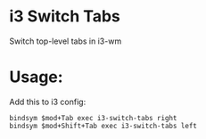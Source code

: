 # i3 Switch Tabs
Switch top-level tabs in i3-wm

# Usage:

Add this to i3 config:

```
bindsym $mod+Tab exec i3-switch-tabs right
bindsym $mod+Shift+Tab exec i3-switch-tabs left
```
